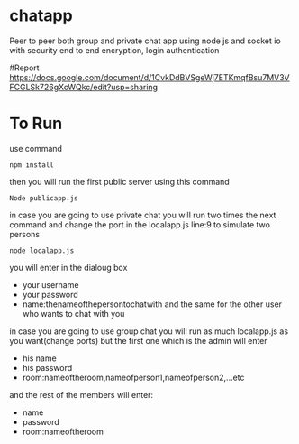 # chatapp

Peer to peer both group and private chat app using node js and socket io with security end to end encryption, login authentication

#Report
https://docs.google.com/document/d/1CvkDdBVSgeWj7ETKmqfBsu7MV3VFCGLSk726gXcWQkc/edit?usp=sharing

# To Run

use command 

```
npm install
```

then you will run the first public server using this command

```
Node publicapp.js
```
in case you are going to use private chat you will run two times the next command and change the port in the localapp.js line:9 to simulate two persons

```
node localapp.js
```

you will enter in the dialoug box
- your username
- your password
- name:thenameofthepersontochatwith
and the same for the other user who wants to chat with you

in case you are going to use group chat you will run as much localapp.js as you want(change ports) but the first one which is the admin will enter
- his name
- his password
- room:nameoftheroom,nameofperson1,nameofperson2,...etc

and the rest of the members will enter:

- name
- password
- room:nameoftheroom
